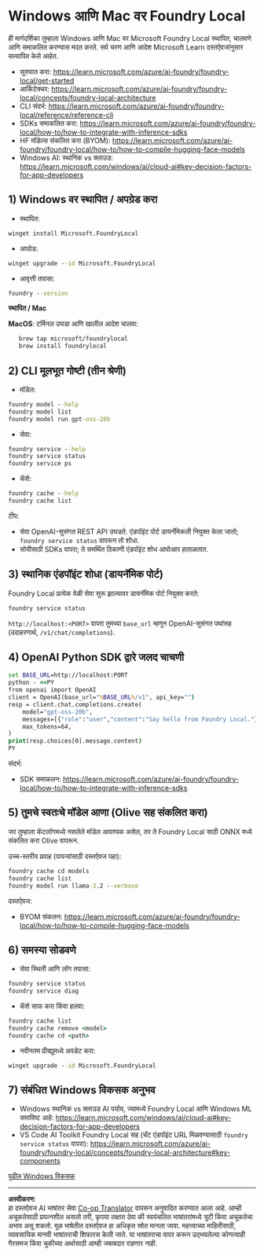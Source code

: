 <!--
CO_OP_TRANSLATOR_METADATA:
{
  "original_hash": "ba4a0e432e3b6bfed9026383b0b56cf4",
  "translation_date": "2025-10-02T12:12:40+00:00",
  "source_file": "Module07/foundrylocal.md",
  "language_code": "mr"
}
-->
# Windows आणि Mac वर Foundry Local

ही मार्गदर्शिका तुम्हाला Windows आणि Mac वर Microsoft Foundry Local स्थापित, चालवणे आणि समाकलित करण्यास मदत करते. सर्व चरण आणि आदेश Microsoft Learn दस्तऐवजांनुसार सत्यापित केले आहेत.

- सुरुवात करा: https://learn.microsoft.com/azure/ai-foundry/foundry-local/get-started
- आर्किटेक्चर: https://learn.microsoft.com/azure/ai-foundry/foundry-local/concepts/foundry-local-architecture
- CLI संदर्भ: https://learn.microsoft.com/azure/ai-foundry/foundry-local/reference/reference-cli
- SDKs समाकलित करा: https://learn.microsoft.com/azure/ai-foundry/foundry-local/how-to/how-to-integrate-with-inference-sdks
- HF मॉडेल्स संकलित करा (BYOM): https://learn.microsoft.com/azure/ai-foundry/foundry-local/how-to/how-to-compile-hugging-face-models
- Windows AI: स्थानिक vs क्लाउड: https://learn.microsoft.com/windows/ai/cloud-ai#key-decision-factors-for-app-developers

## 1) Windows वर स्थापित / अपग्रेड करा

- स्थापित:
```cmd
winget install Microsoft.FoundryLocal
```
- अपग्रेड:
```cmd
winget upgrade --id Microsoft.FoundryLocal
```
- आवृत्ती तपासा:
```cmd
foundry --version
```
     
**स्थापित / Mac**

**MacOS**: 
टर्मिनल उघडा आणि खालील आदेश चालवा:
```bash
   brew tap microsoft/foundrylocal
   brew install foundrylocal
```

## 2) CLI मूलभूत गोष्टी (तीन श्रेणी)

- मॉडेल:
```cmd
foundry model --help
foundry model list
foundry model run gpt-oss-20b
```
- सेवा:
```cmd
foundry service --help
foundry service status
foundry service ps
```
- कॅशे:
```cmd
foundry cache --help
foundry cache list
```

टीप:
- सेवा OpenAI-सुसंगत REST API उघडते. एंडपॉइंट पोर्ट डायनॅमिकली नियुक्त केला जातो; `foundry service status` वापरून तो शोधा.
- सोयीसाठी SDKs वापरा; ते समर्थित ठिकाणी एंडपॉइंट शोध आपोआप हाताळतात.

## 3) स्थानिक एंडपॉइंट शोधा (डायनॅमिक पोर्ट)

Foundry Local प्रत्येक वेळी सेवा सुरू झाल्यावर डायनॅमिक पोर्ट नियुक्त करते:
```cmd
foundry service status
```
`http://localhost:<PORT>` वापरा तुमच्या `base_url` म्हणून OpenAI-सुसंगत पथांसह (उदाहरणार्थ, `/v1/chat/completions`).

## 4) OpenAI Python SDK द्वारे जलद चाचणी

```cmd
set BASE_URL=http://localhost:PORT
python - <<PY
from openai import OpenAI
client = OpenAI(base_url="%BASE_URL%/v1", api_key="")
resp = client.chat.completions.create(
    model="gpt-oss-20b",
    messages=[{"role":"user","content":"Say hello from Foundry Local."}],
    max_tokens=64,
)
print(resp.choices[0].message.content)
PY
```
संदर्भ:
- SDK समाकलन: https://learn.microsoft.com/azure/ai-foundry/foundry-local/how-to/how-to-integrate-with-inference-sdks

## 5) तुमचे स्वतःचे मॉडेल आणा (Olive सह संकलित करा)

जर तुम्हाला कॅटलॉगमध्ये नसलेले मॉडेल आवश्यक असेल, तर ते Foundry Local साठी ONNX मध्ये संकलित करा Olive वापरून.

उच्च-स्तरीय प्रवाह (पायऱ्यांसाठी दस्तऐवज पहा):
```cmd
foundry cache cd models
foundry cache list
foundry model run llama-3.2 --verbose
```
दस्तऐवज:
- BYOM संकलन: https://learn.microsoft.com/azure/ai-foundry/foundry-local/how-to/how-to-compile-hugging-face-models

## 6) समस्या सोडवणे

- सेवा स्थिती आणि लॉग तपासा:
```cmd
foundry service status
foundry service diag
```
- कॅशे साफ करा किंवा हलवा:
```cmd
foundry cache list
foundry cache remove <model>
foundry cache cd <path>
```
- नवीनतम प्रीव्ह्यूमध्ये अपडेट करा:
```cmd
winget upgrade --id Microsoft.FoundryLocal
```

## 7) संबंधित Windows विकसक अनुभव

- Windows स्थानिक vs क्लाउड AI पर्याय, ज्यामध्ये Foundry Local आणि Windows ML समाविष्ट आहे:
  https://learn.microsoft.com/windows/ai/cloud-ai#key-decision-factors-for-app-developers
- VS Code AI Toolkit Foundry Local सह (चॅट एंडपॉइंट URL मिळवण्यासाठी `foundry service status` वापरा):
  https://learn.microsoft.com/azure/ai-foundry/foundry-local/concepts/foundry-local-architecture#key-components

[पुढील Windows विकसक](./windowdeveloper.md)

---

**अस्वीकरण**:  
हा दस्तऐवज AI भाषांतर सेवा [Co-op Translator](https://github.com/Azure/co-op-translator) वापरून अनुवादित करण्यात आला आहे. आम्ही अचूकतेसाठी प्रयत्नशील असलो तरी, कृपया लक्षात ठेवा की स्वयंचलित भाषांतरांमध्ये त्रुटी किंवा अचूकतेचा अभाव असू शकतो. मूळ भाषेतील दस्तऐवज हा अधिकृत स्रोत मानला जावा. महत्त्वाच्या माहितीसाठी, व्यावसायिक मानवी भाषांतराची शिफारस केली जाते. या भाषांतराचा वापर करून उद्भवलेल्या कोणत्याही गैरसमज किंवा चुकीच्या अर्थासाठी आम्ही जबाबदार राहणार नाही.